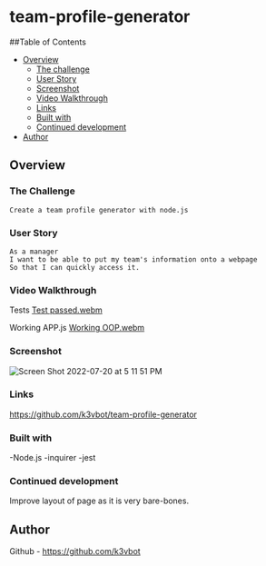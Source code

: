 # team-profile-generator

##Table of Contents
- [Overview](#overview)
  - [The challenge](#the-challenge)
  - [User Story](#user-story)
  - [Screenshot](#screenshot)
  - [Video Walkthrough](#video-walkthrough)
  - [Links](#links)
  - [Built with](#built-with)
  - [Continued development](#continued-development)
- [Author](#author)

## Overview

### The Challenge
```
Create a team profile generator with node.js
```

### User Story
```
As a manager 
I want to be able to put my team's information onto a webpage
So that I can quickly access it. 
```
### Video Walkthrough

Tests
[Test passed.webm](https://user-images.githubusercontent.com/102929793/194694525-6131fbb7-fb74-45a0-a17d-6cabc0b2a145.webm)

Working APP.js
[Working OOP.webm](https://user-images.githubusercontent.com/102929793/194694653-1bc173ac-0128-4d5c-bbb2-237e71d28061.webm)



### Screenshot
![Screen Shot 2022-07-20 at 5 11 51 PM](https://user-images.githubusercontent.com/102929793/180103505-6015fa16-f848-4cd6-b9c6-44fbc82675fd.png)

### Links
https://github.com/k3vbot/team-profile-generator

### Built with
-Node.js
-inquirer
-jest

### Continued development
Improve layout of page as it is very bare-bones. 

## Author
Github - https://github.com/k3vbot




